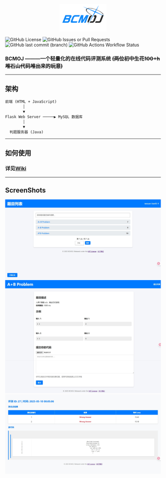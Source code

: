 <p align="center">
  <img src="https://raw.githubusercontent.com/SleepingCui/BCMOJ/master/imgs/logo.png" alt="logo" width=30%/>
</p>

![GitHub License](https://img.shields.io/github/license/SleepingCui/BCMOJ)
![GitHub Issues or Pull Requests](https://img.shields.io/github/issues-pr/SleepingCui/BCMOJ)
![GitHub last commit (branch)](https://img.shields.io/github/last-commit/SleepingCui/BCMOJ/master)
![GitHub Actions Workflow Status](https://img.shields.io/github/actions/workflow/status/SleepingCui/BCMOJ/maven.yml)

### **BCMOJ** ———一个轻量化的在线代码评测系统 ~~(两位初中生花100+h堆石山代码堆出来的玩意)~~
---

## 架构

```plaintext
前端 (HTML + JavaScript)
        │
        ▼
Flask Web Server ─────▶ MySQL 数据库
        │
        ▼
  判题服务器 (Java)
```

---

## 如何使用

### 详见[Wiki](https://github.com/SleepingCui/BCMOJ/wiki)

---

## ScreenShots

<p align="center">
  <img src="https://raw.githubusercontent.com/SleepingCui/BCMOJ/master/imgs/ss1.png" alt="ss1"/>
  <img src="https://raw.githubusercontent.com/SleepingCui/BCMOJ/master/imgs/ss2.png" alt="ss2"/>
  <img src="https://raw.githubusercontent.com/SleepingCui/BCMOJ/master/imgs/ss3.png" alt="ss3"/>
</p>
